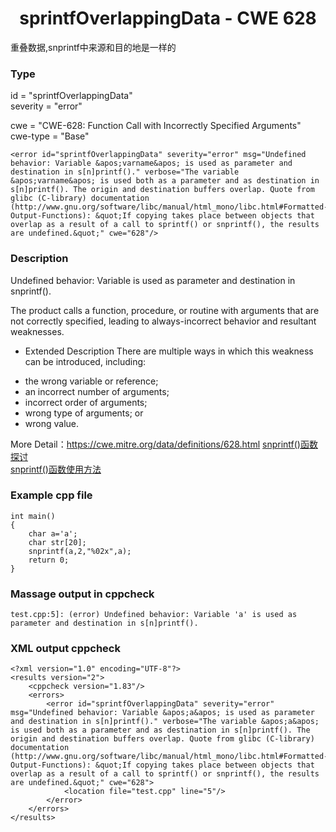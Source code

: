 # <center> sprintfOverlappingData - CWE 628

重叠数据,snprintf中来源和目的地是一样的

### Type

id = "sprintfOverlappingData"  
severity = "error"

cwe = "CWE-628: Function Call with Incorrectly Specified Arguments"  
cwe-type = "Base"

    <error id="sprintfOverlappingData" severity="error" msg="Undefined behavior: Variable &apos;varname&apos; is used as parameter and destination in s[n]printf()." verbose="The variable &apos;varname&apos; is used both as a parameter and as destination in s[n]printf(). The origin and destination buffers overlap. Quote from glibc (C-library) documentation (http://www.gnu.org/software/libc/manual/html_mono/libc.html#Formatted-Output-Functions): &quot;If copying takes place between objects that overlap as a result of a call to sprintf() or snprintf(), the results are undefined.&quot;" cwe="628"/>


### Description

Undefined behavior: Variable is used as parameter and destination in snprintf().

The product calls a function, procedure, or routine with arguments that are not correctly specified, leading to always-incorrect behavior and resultant weaknesses.
+ Extended Description
There are multiple ways in which this weakness can be introduced, including:  
- the wrong variable or reference;  
- an incorrect number of arguments;  
- incorrect order of arguments;  
- wrong type of arguments; or  
- wrong value.  

More Detail：https://cwe.mitre.org/data/definitions/628.html
[snprintf()函数探讨](https://blog.csdn.net/czxyhll/article/details/7950247)  
[snprintf()函数使用方法](https://blog.csdn.net/sky1203850702/article/details/52778831)


### Example cpp file

	int main()
	{
		char a='a';
		char str[20];
		snprintf(a,2,"%02x",a);
		return 0;
	}


### Massage output in cppcheck

	test.cpp:5]: (error) Undefined behavior: Variable 'a' is used as parameter and destination in s[n]printf().


### XML output cppcheck

	<?xml version="1.0" encoding="UTF-8"?>
	<results version="2">
	    <cppcheck version="1.83"/>
	    <errors>
	        <error id="sprintfOverlappingData" severity="error" msg="Undefined behavior: Variable &apos;a&apos; is used as parameter and destination in s[n]printf()." verbose="The variable &apos;a&apos; is used both as a parameter and as destination in s[n]printf(). The origin and destination buffers overlap. Quote from glibc (C-library) documentation (http://www.gnu.org/software/libc/manual/html_mono/libc.html#Formatted-Output-Functions): &quot;If copying takes place between objects that overlap as a result of a call to sprintf() or snprintf(), the results are undefined.&quot;" cwe="628">
	            <location file="test.cpp" line="5"/>
	        </error>
	    </errors>
	</results>